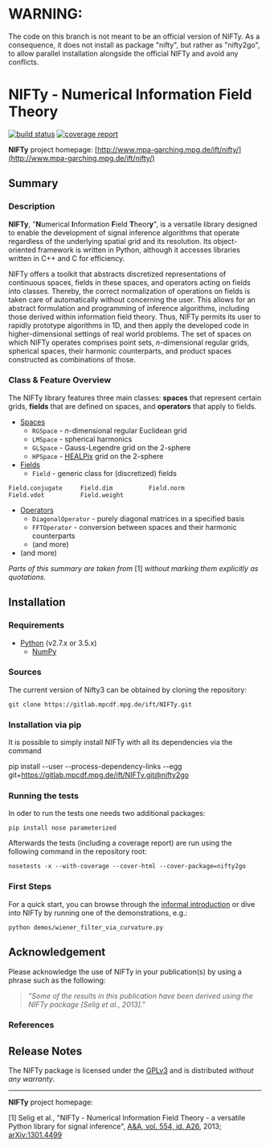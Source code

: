 WARNING:
========

The code on this branch is not meant to be an official version of NIFTy.
As a consequence, it does not install as package "nifty", but rather as
"nifty2go", to allow parallel installation alongside the official NIFTy and
avoid any conflicts.


NIFTy - Numerical Information Field Theory
==========================================
[![build status](https://gitlab.mpcdf.mpg.de/ift/NIFTy/badges/nifty2go/build.svg)](https://gitlab.mpcdf.mpg.de/ift/NIFTy/commits/nifty2go)
[![coverage report](https://gitlab.mpcdf.mpg.de/ift/NIFTy/badges/nifty2go/coverage.svg)](https://gitlab.mpcdf.mpg.de/ift/NIFTy/commits/nifty2go)

**NIFTy** project homepage:
[http://www.mpa-garching.mpg.de/ift/nifty/](http://www.mpa-garching.mpg.de/ift/nifty/)

Summary
-------

### Description

**NIFTy**, "**N**umerical **I**nformation **F**ield **T**heor<strong>y</strong>", is
a versatile library designed to enable the development of signal
inference algorithms that operate regardless of the underlying spatial
grid and its resolution. Its object-oriented framework is written in
Python, although it accesses libraries written in C++ and C for
efficiency.

NIFTy offers a toolkit that abstracts discretized representations of
continuous spaces, fields in these spaces, and operators acting on
fields into classes. Thereby, the correct normalization of operations on
fields is taken care of automatically without concerning the user. This
allows for an abstract formulation and programming of inference
algorithms, including those derived within information field theory.
Thus, NIFTy permits its user to rapidly prototype algorithms in 1D, and
then apply the developed code in higher-dimensional settings of real
world problems. The set of spaces on which NIFTy operates comprises
point sets, *n*-dimensional regular grids, spherical spaces, their
harmonic counterparts, and product spaces constructed as combinations of
those.

### Class & Feature Overview

The NIFTy library features three main classes: **spaces** that represent
certain grids, **fields** that are defined on spaces, and **operators**
that apply to fields.

-   [Spaces](http://www.mpa-garching.mpg.de/ift/nifty/space.html)
    -   `RGSpace` - *n*-dimensional regular Euclidean grid
    -   `LMSpace` - spherical harmonics
    -   `GLSpace` - Gauss-Legendre grid on the 2-sphere
    -   `HPSpace` - [HEALPix](http://sourceforge.net/projects/healpix/)
        grid on the 2-sphere
-   [Fields](http://www.mpa-garching.mpg.de/ift/nifty/field.html)
    -   `Field` - generic class for (discretized) fields

<!-- -->

    Field.conjugate     Field.dim          Field.norm
    Field.vdot          Field.weight

-   [Operators](http://www.mpa-garching.mpg.de/ift/nifty/operator.html)
    -   `DiagonalOperator` - purely diagonal matrices in a specified
        basis
    -   `FFTOperator` - conversion between spaces and their harmonic
                        counterparts
    -   (and more)
-   (and more)

*Parts of this summary are taken from* [1] *without marking them
explicitly as quotations.*

Installation
------------

### Requirements

-   [Python](http://www.python.org/) (v2.7.x or 3.5.x)
    -   [NumPy](http://www.numpy.org/)

### Sources

The current version of Nifty3 can be obtained by cloning the repository:

    git clone https://gitlab.mpcdf.mpg.de/ift/NIFTy.git


### Installation via pip

It is possible to simply install NIFTy with all its dependencies via the command

pip install --user --process-dependency-links --egg git+https://gitlab.mpcdf.mpg.de/ift/NIFTy.git@nifty2go

### Running the tests

In oder to run the tests one needs two additional packages:

    pip install nose parameterized

Afterwards the tests (including a coverage report) are run using the following
command in the repository root:

    nosetests -x --with-coverage --cover-html --cover-package=nifty2go


### First Steps

For a quick start, you can browse through the [informal
introduction](http://www.mpa-garching.mpg.de/ift/nifty/start.html) or
dive into NIFTy by running one of the demonstrations, e.g.:

    python demos/wiener_filter_via_curvature.py

Acknowledgement
---------------

Please acknowledge the use of NIFTy in your publication(s) by using a
phrase such as the following:

> *"Some of the results in this publication have been derived using the
> NIFTy package [Selig et al., 2013]."*

### References

Release Notes
-------------

The NIFTy package is licensed under the
[GPLv3](http://www.gnu.org/licenses/gpl.html) and is distributed
*without any warranty*.

* * * * *

**NIFTy** project homepage:
[](http://www.mpa-garching.mpg.de/ift/nifty/)

[1] Selig et al., "NIFTy - Numerical Information Field Theory - a
versatile Python library for signal inference", [A&A, vol. 554, id.
A26](http://dx.doi.org/10.1051/0004-6361/201321236), 2013;
[arXiv:1301.4499](http://www.arxiv.org/abs/1301.4499)
